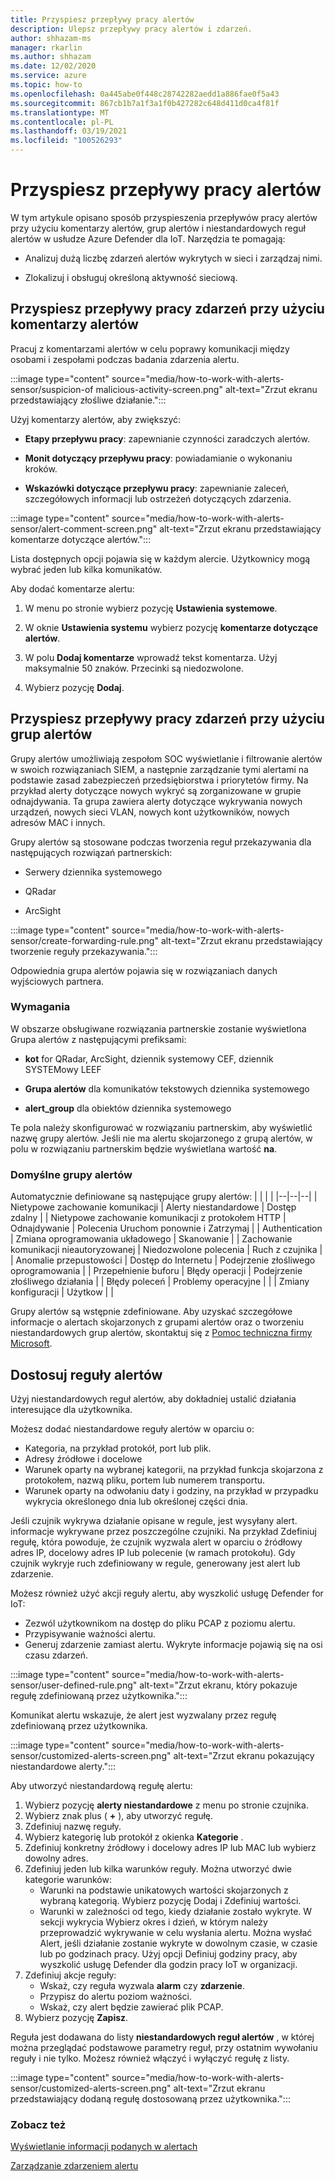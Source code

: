 ```yaml
---
title: Przyspiesz przepływy pracy alertów
description: Ulepsz przepływy pracy alertów i zdarzeń.
author: shhazam-ms
manager: rkarlin
ms.author: shhazam
ms.date: 12/02/2020
ms.service: azure
ms.topic: how-to
ms.openlocfilehash: 0a445abe0f448c28742282aedd1a886fae0f5a43
ms.sourcegitcommit: 867cb1b7a1f3a1f0b427282c648d411d0ca4f81f
ms.translationtype: MT
ms.contentlocale: pl-PL
ms.lasthandoff: 03/19/2021
ms.locfileid: "100526293"
---
```

# <a name="accelerate-alert-workflows"></a>Przyspiesz przepływy pracy alertów

W tym artykule opisano sposób przyspieszenia przepływów pracy alertów przy użyciu komentarzy alertów, grup alertów i niestandardowych reguł alertów w usłudze Azure Defender dla IoT.  Narzędzia te pomagają:

- Analizuj dużą liczbę zdarzeń alertów wykrytych w sieci i zarządzaj nimi.

- Zlokalizuj i obsługuj określoną aktywność sieciową.

## <a name="accelerate-incident-workflows-by-using-alert-comments"></a>Przyspiesz przepływy pracy zdarzeń przy użyciu komentarzy alertów

Pracuj z komentarzami alertów w celu poprawy komunikacji między osobami i zespołami podczas badania zdarzenia alertu.

:::image type="content" source="media/how-to-work-with-alerts-sensor/suspicion-of malicious-activity-screen.png" alt-text="Zrzut ekranu przedstawiający złośliwe działanie.":::

Użyj komentarzy alertów, aby zwiększyć:

- **Etapy przepływu pracy**: zapewnianie czynności zaradczych alertów.

- **Monit dotyczący przepływu pracy**: powiadamianie o wykonaniu kroków.

- **Wskazówki dotyczące przepływu pracy**: zapewnianie zaleceń, szczegółowych informacji lub ostrzeżeń dotyczących zdarzenia.

:::image type="content" source="media/how-to-work-with-alerts-sensor/alert-comment-screen.png" alt-text="Zrzut ekranu przedstawiający komentarze dotyczące alertów.":::

Lista dostępnych opcji pojawia się w każdym alercie. Użytkownicy mogą wybrać jeden lub kilka komunikatów.

Aby dodać komentarze alertu:

1. W menu po stronie wybierz pozycję **Ustawienia systemowe**.

2. W oknie **Ustawienia systemu** wybierz pozycję **komentarze dotyczące alertów**.

3. W polu **Dodaj komentarze** wprowadź tekst komentarza. Użyj maksymalnie 50 znaków. Przecinki są niedozwolone.

4. Wybierz pozycję **Dodaj**.

## <a name="accelerate-incident-workflows-by-using-alert-groups"></a>Przyspiesz przepływy pracy zdarzeń przy użyciu grup alertów

Grupy alertów umożliwiają zespołom SOC wyświetlanie i filtrowanie alertów w swoich rozwiązaniach SIEM, a następnie zarządzanie tymi alertami na podstawie zasad zabezpieczeń przedsiębiorstwa i priorytetów firmy. Na przykład alerty dotyczące nowych wykryć są zorganizowane w grupie odnajdywania. Ta grupa zawiera alerty dotyczące wykrywania nowych urządzeń, nowych sieci VLAN, nowych kont użytkowników, nowych adresów MAC i innych.

Grupy alertów są stosowane podczas tworzenia reguł przekazywania dla następujących rozwiązań partnerskich:

  - Serwery dziennika systemowego

  - QRadar

  - ArcSight

:::image type="content" source="media/how-to-work-with-alerts-sensor/create-forwarding-rule.png" alt-text="Zrzut ekranu przedstawiający tworzenie reguły przekazywania.":::

Odpowiednia grupa alertów pojawia się w rozwiązaniach danych wyjściowych partnera. 

### <a name="requirements"></a>Wymagania

W obszarze obsługiwane rozwiązania partnerskie zostanie wyświetlona Grupa alertów z następującymi prefiksami:

- **kot** for QRadar, ArcSight, dziennik systemowy CEF, dziennik SYSTEMowy LEEF

- **Grupa alertów** dla komunikatów tekstowych dziennika systemowego

- **alert_group** dla obiektów dziennika systemowego

Te pola należy skonfigurować w rozwiązaniu partnerskim, aby wyświetlić nazwę grupy alertów. Jeśli nie ma alertu skojarzonego z grupą alertów, w polu w rozwiązaniu partnerskim będzie wyświetlana wartość **na**.

### <a name="default-alert-groups"></a>Domyślne grupy alertów

Automatycznie definiowane są następujące grupy alertów:
|  |  |  |
|--|--|--|
| Nietypowe zachowanie komunikacji | Alerty niestandardowe | Dostęp zdalny |
| Nietypowe zachowanie komunikacji z protokołem HTTP | Odnajdywanie | Polecenia Uruchom ponownie i Zatrzymaj |
| Authentication | Zmiana oprogramowania układowego | Skanowanie |
| Zachowanie komunikacji nieautoryzowanej | Niedozwolone polecenia | Ruch z czujnika |
| Anomalie przepustowości | Dostęp do Internetu | Podejrzenie złośliwego oprogramowania |
| Przepełnienie buforu | Błędy operacji | Podejrzenie złośliwego działania |
| Błędy poleceń | Problemy operacyjne |  |
| Zmiany konfiguracji | Użytkow |  |

Grupy alertów są wstępnie zdefiniowane. Aby uzyskać szczegółowe informacje o alertach skojarzonych z grupami alertów oraz o tworzeniu niestandardowych grup alertów, skontaktuj się z [Pomoc techniczna firmy Microsoft](https://support.microsoft.com/supportforbusiness/productselection?sapId=82c8f35-1b8e-f274-ec11-c6efdd6dd099).

## <a name="customize-alert-rules"></a>Dostosuj reguły alertów

Użyj niestandardowych reguł alertów, aby dokładniej ustalić działania interesujące dla użytkownika. 

Możesz dodać niestandardowe reguły alertów w oparciu o:

- Kategoria, na przykład protokół, port lub plik.
- Adresy źródłowe i docelowe
- Warunek oparty na wybranej kategorii, na przykład funkcja skojarzona z protokołem, nazwą pliku, portem lub numerem transportu.
- Warunek oparty na odwołaniu daty i godziny, na przykład w przypadku wykrycia określonego dnia lub określonej części dnia.

Jeśli czujnik wykrywa działanie opisane w regule, jest wysyłany alert.
informacje wykrywane przez poszczególne czujniki. Na przykład Zdefiniuj regułę, która powoduje, że czujnik wyzwala alert w oparciu o źródłowy adres IP, docelowy adres IP lub polecenie (w ramach protokołu). Gdy czujnik wykryje ruch zdefiniowany w regule, generowany jest alert lub zdarzenie.

Możesz również użyć akcji reguły alertu, aby wyszkolić usługę Defender for IoT:

- Zezwól użytkownikom na dostęp do pliku PCAP z poziomu alertu.
- Przypisywanie ważności alertu.
- Generuj zdarzenie zamiast alertu. Wykryte informacje pojawią się na osi czasu zdarzeń.

:::image type="content" source="media/how-to-work-with-alerts-sensor/user-defined-rule.png" alt-text="Zrzut ekranu, który pokazuje regułę zdefiniowaną przez użytkownika.":::

Komunikat alertu wskazuje, że alert jest wyzwalany przez regułę zdefiniowaną przez użytkownika.

:::image type="content" source="media/how-to-work-with-alerts-sensor/customized-alerts-screen.png" alt-text="Zrzut ekranu pokazujący niestandardowe alerty.":::

Aby utworzyć niestandardową regułę alertu:

1. Wybierz pozycję **alerty niestandardowe** z menu po stronie czujnika.
1. Wybierz znak plus ( **+** ), aby utworzyć regułę.
1. Zdefiniuj nazwę reguły.
1. Wybierz kategorię lub protokół z okienka **Kategorie** .
1. Zdefiniuj konkretny źródłowy i docelowy adres IP lub MAC lub wybierz dowolny adres.
1. Zdefiniuj jeden lub kilka warunków reguły. Można utworzyć dwie kategorie warunków:
    - Warunki na podstawie unikatowych wartości skojarzonych z wybraną kategorią. Wybierz pozycję Dodaj i Zdefiniuj wartości.
    - Warunki w zależności od tego, kiedy działanie zostało wykryte. W sekcji wykrycia Wybierz okres i dzień, w którym należy przeprowadzić wykrywanie w celu wysłania alertu. Można wysłać Alert, jeśli działanie zostanie wykryte w dowolnym czasie, w czasie lub po godzinach pracy. Użyj opcji Definiuj godziny pracy, aby wyszkolić usługę Defender dla godzin pracy IoT w organizacji.
1. Zdefiniuj akcje reguły: 
    - Wskaż, czy reguła wyzwala **alarm** czy **zdarzenie**.
    - Przypisz do alertu poziom ważności.
    - Wskaż, czy alert będzie zawierać plik PCAP.
1. Wybierz pozycję **Zapisz**.

Reguła jest dodawana do listy **niestandardowych reguł alertów** , w której można przeglądać podstawowe parametry reguł, przy ostatnim wywołaniu reguły i nie tylko. Możesz również włączyć i wyłączyć regułę z listy.

:::image type="content" source="media/how-to-work-with-alerts-sensor/customized-alerts-screen.png" alt-text="Zrzut ekranu przedstawiający dodaną regułę dostosowaną przez użytkownika.":::

### <a name="see-also"></a>Zobacz też

[Wyświetlanie informacji podanych w alertach](how-to-view-information-provided-in-alerts.md)

[Zarządzanie zdarzeniem alertu](how-to-manage-the-alert-event.md)
